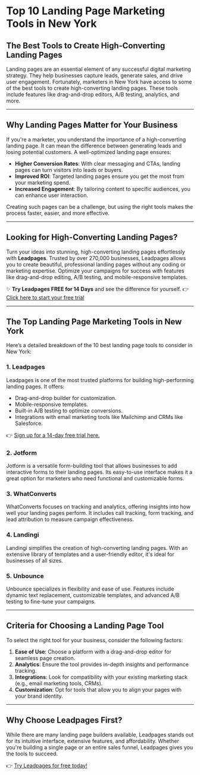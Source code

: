 # Top 10 Landing Page Marketing Tools in New York

## The Best Tools to Create High-Converting Landing Pages

Landing pages are an essential element of any successful digital marketing strategy. They help businesses capture leads, generate sales, and drive user engagement. Fortunately, marketers in New York have access to some of the best tools to create high-converting landing pages. These tools include features like drag-and-drop editors, A/B testing, analytics, and more.

---

## Why Landing Pages Matter for Your Business

If you're a marketer, you understand the importance of a high-converting landing page. It can mean the difference between generating leads and losing potential customers. A well-optimized landing page ensures:

- **Higher Conversion Rates**: With clear messaging and CTAs, landing pages can turn visitors into leads or buyers.
- **Improved ROI**: Targeted landing pages ensure you get the most from your marketing spend.
- **Increased Engagement**: By tailoring content to specific audiences, you can enhance user interaction.

Creating such pages can be a challenge, but using the right tools makes the process faster, easier, and more effective.

---

## Looking for High-Converting Landing Pages? 

Turn your ideas into stunning, high-converting landing pages effortlessly with **Leadpages**. Trusted by over 270,000 businesses, Leadpages allows you to create beautiful, professional landing pages without any coding or marketing expertise. Optimize your campaigns for success with features like drag-and-drop editing, A/B testing, and mobile-responsive templates.

✨ **Try Leadpages FREE for 14 Days** and see the difference for yourself. 👉 [Click here to start your free trial](https://bit.ly/LEadPages)

---

## The Top Landing Page Marketing Tools in New York

Here’s a detailed breakdown of the 10 best landing page tools to consider in New York:

### 1. **Leadpages**
Leadpages is one of the most trusted platforms for building high-performing landing pages. It offers:

- Drag-and-drop builder for customization.
- Mobile-responsive templates.
- Built-in A/B testing to optimize conversions.
- Integrations with email marketing tools like Mailchimp and CRMs like Salesforce.

👉 [Sign up for a 14-day free trial here.](https://bit.ly/LEadPages)

### 2. **Jotform**
Jotform is a versatile form-building tool that allows businesses to add interactive forms to their landing pages. Its easy-to-use interface makes it a great option for marketers who need functional and customizable forms.

### 3. **WhatConverts**
WhatConverts focuses on tracking and analytics, offering insights into how well your landing pages perform. It includes call tracking, form tracking, and lead attribution to measure campaign effectiveness.

### 4. **Landingi**
Landingi simplifies the creation of high-converting landing pages. With an extensive library of templates and a user-friendly editor, it's ideal for businesses of all sizes.

### 5. **Unbounce**
Unbounce specializes in flexibility and ease of use. Features include dynamic text replacement, customizable templates, and advanced A/B testing to fine-tune your campaigns.

---

## Criteria for Choosing a Landing Page Tool

To select the right tool for your business, consider the following factors:

1. **Ease of Use**: Choose a platform with a drag-and-drop editor for seamless page creation.
2. **Analytics**: Ensure the tool provides in-depth insights and performance tracking.
3. **Integrations**: Look for compatibility with your existing marketing stack (e.g., email marketing tools, CRMs).
4. **Customization**: Opt for tools that allow you to align your pages with your brand identity.

---

## Why Choose Leadpages First?

While there are many landing page builders available, Leadpages stands out for its intuitive interface, extensive features, and affordability. Whether you're building a single page or an entire sales funnel, Leadpages gives you the tools to succeed.

👉 [Try Leadpages for free today!](https://bit.ly/LEadPages)
